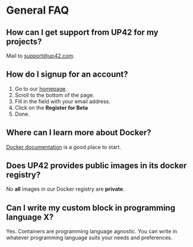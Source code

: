 # General FAQ

## How can I get support from UP42 for my projects?
 
Mail to [support@up42.com](mailto:support@up42.com). 
 
## How do I signup for an account?

 1. Go to our [homepage](https://up42.com).
 2. Scroll to the bottom of the page.
 3. Fill in the field with your email address.
 4. Click on the **Register for Beta**
 5. Done.

## Where can I learn more about Docker?

[Docker documentation](https://docs.docker.com) is a good place to start.

## Does UP42 provides public images in its docker registry?

No **all** images in our Docker registry are **private**.

## Can I write my custom block in programming language X?

Yes. Containers are programming language agnostic. You can write in
whatever programming language suits your needs and preferences.

